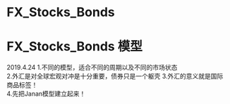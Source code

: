 # FX_Stocks_Bonds

# FX_Stocks_Bonds 模型				

2019.4.24
1.不同的模型，适合不同的周期以及不同的市场状态				
2.外汇是对全球宏观对冲是十分重要，债券只是一个躯壳
3.外汇的意义就是国际商品标签！				
4.先把Janan模型建立起来！				

